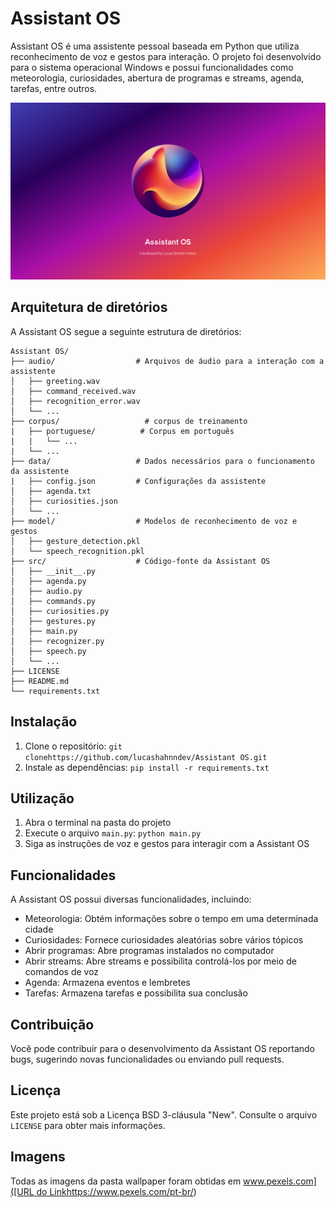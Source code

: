 # Assistant OS

Assistant OS é uma assistente pessoal baseada em Python que utiliza reconhecimento de voz e gestos para interação. O projeto foi desenvolvido para o sistema operacional Windows e possui funcionalidades como meteorologia, curiosidades, abertura de programas e streams, agenda, tarefas, entre outros.

![Texto alternativo](https://github.com/lucashahnndev/Assistant-OS/blob/main/assistant_os_server/image/cover.png)


## Arquitetura de diretórios

A Assistant OS segue a seguinte estrutura de diretórios:

```
Assistant OS/
├── audio/                  # Arquivos de áudio para a interação com a assistente
│   ├── greeting.wav
│   ├── command_received.wav
│   ├── recognition_error.wav
│   └── ...
├── corpus/                   # corpus de treinamento
|   ├── portuguese/          # Corpus em português
|   |   └── ...
|   └── ...
├── data/                   # Dados necessários para o funcionamento da assistente
|   ├── config.json         # Configurações da assistente
│   ├── agenda.txt
│   ├── curiosities.json
│   └── ...
├── model/                  # Modelos de reconhecimento de voz e gestos
│   ├── gesture_detection.pkl
│   └── speech_recognition.pkl
├── src/                    # Código-fonte da Assistant OS
│   ├── __init__.py
│   ├── agenda.py
│   ├── audio.py
│   ├── commands.py
│   ├── curiosities.py
│   ├── gestures.py
│   ├── main.py
│   ├── recognizer.py
│   ├── speech.py
│   └── ...
├── LICENSE
├── README.md
└── requirements.txt
```

## Instalação

1. Clone o repositório: `git clonehttps://github.com/lucashahnndev/Assistant OS.git`
2. Instale as dependências: `pip install -r requirements.txt`

## Utilização

1. Abra o terminal na pasta do projeto
2. Execute o arquivo `main.py`: `python main.py`
3. Siga as instruções de voz e gestos para interagir com a Assistant OS

## Funcionalidades

A Assistant OS possui diversas funcionalidades, incluindo:

- Meteorologia: Obtém informações sobre o tempo em uma determinada cidade
- Curiosidades: Fornece curiosidades aleatórias sobre vários tópicos
- Abrir programas: Abre programas instalados no computador
- Abrir streams: Abre streams e possibilita controlá-los por meio de comandos de voz
- Agenda: Armazena eventos e lembretes
- Tarefas: Armazena tarefas e possibilita sua conclusão

## Contribuição

Você pode contribuir para o desenvolvimento da Assistant OS reportando bugs, sugerindo novas funcionalidades ou enviando pull requests.

## Licença

Este projeto está sob a Licença BSD 3-cláusula "New". Consulte o arquivo `LICENSE` para obter mais informações.

## Imagens
Todas as imagens da pasta wallpaper foram obtidas em  [www.pexels.com]([URL do Link](https://www.pexels.com/pt-br/)https://www.pexels.com/pt-br/)

